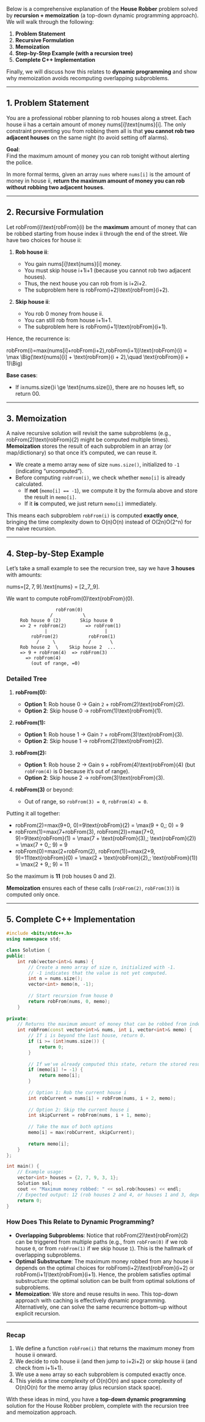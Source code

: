 Below is a comprehensive explanation of the **House Robber** problem solved by **recursion + memoization** (a top-down dynamic programming approach). We will walk through the following:

1. **Problem Statement**
2. **Recursive Formulation**
3. **Memoization**
4. **Step-by-Step Example (with a recursion tree)**
5. **Complete C++ Implementation**

Finally, we will discuss how this relates to **dynamic programming** and show why memoization avoids recomputing overlapping subproblems.

---

## 1. Problem Statement

You are a professional robber planning to rob houses along a street. Each house ii has a certain amount of money nums[i]\text{nums}[i]. The only constraint preventing you from robbing them all is that **you cannot rob two adjacent houses** on the same night (to avoid setting off alarms).

**Goal**:  
Find the maximum amount of money you can rob tonight without alerting the police.

In more formal terms, given an array `nums` where `nums[i]` is the amount of money in house ii, **return the maximum amount of money you can rob without robbing two adjacent houses**.

---

## 2. Recursive Formulation

Let robFrom(i)\text{robFrom}(i) be the **maximum** amount of money that can be robbed starting from house index ii through the end of the street. We have two choices for house ii:

1. **Rob house ii**:
    
    - You gain nums[i]\text{nums}[i] money.
    - You must skip house i+1i+1 (because you cannot rob two adjacent houses).
    - Thus, the next house you can rob from is i+2i+2.
    - The subproblem here is robFrom(i+2)\text{robFrom}(i+2).
2. **Skip house ii**:
    
    - You rob 0 money from house ii.
    - You can still rob from house i+1i+1.
    - The subproblem here is robFrom(i+1)\text{robFrom}(i+1).

Hence, the recurrence is:

robFrom(i)=max⁡(nums[i]+robFrom(i+2),robFrom(i+1))\text{robFrom}(i) = \max \Big(\text{nums}[i] + \text{robFrom}(i + 2),\quad \text{robFrom}(i + 1)\Big)

**Base cases**:

- If i≥nums.size()i \ge \text{nums.size()}, there are no houses left, so return 00.

---

## 3. Memoization

A naive recursive solution will revisit the same subproblems (e.g., robFrom(2)\text{robFrom}(2) might be computed multiple times). **Memoization** stores the result of each subproblem in an array (or map/dictionary) so that once it’s computed, we can reuse it.

- We create a memo array `memo` of size `nums.size()`, initialized to `-1` (indicating “uncomputed”).
- Before computing `robFrom(i)`, we check whether `memo[i]` is already calculated.
    - If **not** (`memo[i] == -1`), we compute it by the formula above and store the result in `memo[i]`.
    - If it **is** computed, we just return `memo[i]` immediately.

This means each subproblem `robFrom(i)` is computed **exactly once**, bringing the time complexity down to O(n)O(n) instead of O(2n)O(2^n) for the naive recursion.

---

## 4. Step-by-Step Example

Let’s take a small example to see the recursion tree, say we have **3 houses** with amounts:

nums=[2, 7, 9].\text{nums} = [2,\,7,\,9].

We want to compute robFrom(0)\text{robFrom}(0).

```
                  robFrom(0)
                /           \
     Rob house 0 (2)       Skip house 0
     => 2 + robFrom(2)       => robFrom(1)
              |                     |
         robFrom(2)           robFrom(1)
           /     \            /       \
     Rob house 2  \    Skip house 2  ...
     => 9 + robFrom(4)  => robFrom(3)
       => robFrom(4)
         (out of range, =0)
```

### Detailed Tree

1. **robFrom(0):**
    
    - **Option 1**: Rob house 0 → Gain `2` + robFrom(2)\text{robFrom}(2).
    - **Option 2**: Skip house 0 → robFrom(1)\text{robFrom}(1).
2. **robFrom(1):**
    
    - **Option 1**: Rob house 1 → Gain `7` + robFrom(3)\text{robFrom}(3).
    - **Option 2**: Skip house 1 → robFrom(2)\text{robFrom}(2).
3. **robFrom(2):**
    
    - **Option 1**: Rob house 2 → Gain `9` + robFrom(4)\text{robFrom}(4) (but `robFrom(4)` is 0 because it’s out of range).
    - **Option 2**: Skip house 2 → robFrom(3)\text{robFrom}(3).
4. **robFrom(3)** or beyond:
    
    - Out of range, so `robFrom(3) = 0`, `robFrom(4) = 0`.

Putting it all together:

- robFrom(2)=max⁡(9+0,  0)=9\text{robFrom}(2) = \max(9 + 0,\; 0) = 9
- robFrom(1)=max⁡(7+robFrom(3),  robFrom(2))=max⁡(7+0,  9)=9\text{robFrom}(1) = \max(7 + \text{robFrom}(3),\; \text{robFrom}(2)) = \max(7 + 0,\; 9) = 9
- robFrom(0)=max⁡(2+robFrom(2),  robFrom(1))=max⁡(2+9,  9)=11\text{robFrom}(0) = \max(2 + \text{robFrom}(2),\; \text{robFrom}(1)) = \max(2 + 9,\; 9) = 11

So the maximum is **11** (rob houses 0 and 2).

**Memoization** ensures each of these calls (`robFrom(2)`, `robFrom(3)`) is computed only once.

---

## 5. Complete C++ Implementation

```cpp
#include <bits/stdc++.h>
using namespace std;

class Solution {
public:
    int rob(vector<int>& nums) {
        // Create a memo array of size n, initialized with -1.
        // -1 indicates that the value is not yet computed.
        int n = nums.size();
        vector<int> memo(n, -1);
        
        // Start recursion from house 0
        return robFrom(nums, 0, memo);
    }
    
private:
    // Returns the maximum amount of money that can be robbed from index i to the end.
    int robFrom(const vector<int>& nums, int i, vector<int>& memo) {
        // If i is beyond the last house, return 0.
        if (i >= (int)nums.size()) {
            return 0;
        }
        
        // If we've already computed this state, return the stored result
        if (memo[i] != -1) {
            return memo[i];
        }
        
        // Option 1: Rob the current house i
        int robCurrent = nums[i] + robFrom(nums, i + 2, memo);
        
        // Option 2: Skip the current house i
        int skipCurrent = robFrom(nums, i + 1, memo);
        
        // Take the max of both options
        memo[i] = max(robCurrent, skipCurrent);
        
        return memo[i];
    }
};

int main() {
    // Example usage:
    vector<int> houses = {2, 7, 9, 3, 1};
    Solution sol;
    cout << "Maximum money robbed: " << sol.rob(houses) << endl; 
    // Expected output: 12 (rob houses 2 and 4, or houses 1 and 3, depending on indexing)
    return 0;
}
```

### How Does This Relate to Dynamic Programming?

- **Overlapping Subproblems**: Notice that robFrom(2)\text{robFrom}(2) can be triggered from multiple paths (e.g., from `robFrom(0)` if we rob house `0`, or from `robFrom(1)` if we skip house `1`). This is the hallmark of overlapping subproblems.
- **Optimal Substructure**: The maximum money robbed from any house ii depends on the optimal choices for robFrom(i+2)\text{robFrom}(i+2) or robFrom(i+1)\text{robFrom}(i+1). Hence, the problem satisfies optimal substructure: the optimal solution can be built from optimal solutions of subproblems.
- **Memoization**: We store and reuse results in `memo`. This top-down approach with caching is effectively dynamic programming. Alternatively, one can solve the same recurrence bottom-up without explicit recursion.

---

### Recap

1. We define a function `robFrom(i)` that returns the maximum money from house ii onward.
2. We decide to rob house ii (and then jump to i+2i+2) or skip house ii (and check from i+1i+1).
3. We use a `memo` array so each subproblem is computed exactly once.
4. This yields a time complexity of O(n)O(n) and space complexity of O(n)O(n) for the memo array (plus recursion stack space).

With these ideas in mind, you have a **top-down dynamic programming** solution for the House Robber problem, complete with the recursion tree and memoization approach.